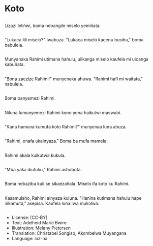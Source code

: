 # Koto

##
Lizazi leliñwi, boma nebangile miselo yemiñata.

##
"Lukaca lili miselo?" lwabuza. "Lukaca miselo kacenu busihu," boma babulela.

##
Munyanaka Rahimi utimana hahulu, ulikanga miselo kaufela mi uicanga kabuñata.

##
"Bona zaezize Rahimi!" munyenaka ahuwa. "Rahimi hafi mi waitata," nabulela.

##
Boma banyemezi Rahimi.

##
Niluna lumunyemezi Rahimi kono yena haikutwi maswabi.

##
"Kana hamuna kumufa koto Rahimi?" munyenaa luna abuza.

##
"Rahimi, onafa ukainyaza." Boma ba mufa mamela.

##
Rahimi akala kuikutwa kukula.

##
"Mba yaka ibutuku," Rahimi ashobota.

##
Boma nebaziba kuli se sikaezahala. Miselo ifa koto ku Rahimi.

##
Kasamulaho, Rahimi ainyaza kuluna. "Hanina kutimana hahulu hape nikamuta," asepisa. Kaufela luna lwa mukolwa.

##
* License: [CC-BY]
* Text: Adelheid Marie Bwire
* Illustration: Melany Pietersen
* Translation: Christabel Songiso, Akombelwa Muyangana
* Language: loz-na
